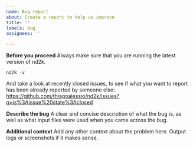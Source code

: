 ```yaml
---
name: Bug report
about: Create a report to help us improve
title: ''
labels: bug
assignees: ''

---
```


**Before you proceed**
Always make sure that you are running the latest version of nd2k.
```
nd2k -v
```
And take a look at recently closed issues, to see if what you want to report has been already reported by someone else:
<https://github.com/thiagoalessio/nd2k/issues?q=is%3Aissue%20state%3Aclosed>

**Describe the bug**
A clear and concise description of what the bug is, as well as what input files were used when you came across the bug.

**Additional context**
Add any other context about the problem here. Output logs or screenshots if it makes sense.
